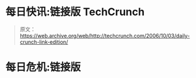 # 每日快讯:链接版 TechCrunch

> 原文：<https://web.archive.org/web/http://techcrunch.com/2006/10/03/daily-crunch-link-edition/>

# 每日危机:链接版